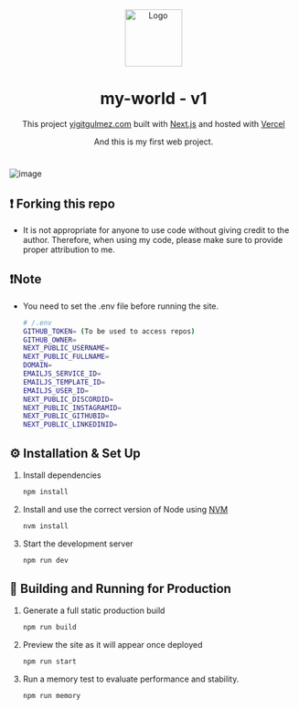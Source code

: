 <div align="center">
  <img alt="Logo" src="https://assets.vercel.com/image/upload/v1662130559/nextjs/Icon_dark_background.png" width="100" />
</div>
<h1 align="center">
  my-world - v1
</h1>
<p align="center">
  This project <a href="https://yigitgulmez.com" target="_blank">yigitgulmez.com</a> built with <a href="https://www.nextjs.org/" target="_blank">Next.js</a> and hosted with <a href="https://www.vercel.com/" target="_blank">Vercel</a>
</p>
<p align="center">
  And this is my first web project.
</p>

#
![image](https://github.com/yigitgulmez/my_world/blob/master/images/myworld1.png?raw=true)


## ❗ Forking this repo

- It is not appropriate for anyone to use code without giving credit to the author. Therefore, when using my code, please make sure to provide proper attribution to me.

## ❗Note

- You need to set the .env file before running the site.

   ```sh
   # /.env
   GITHUB_TOKEN= (To be used to access repos)
   GITHUB_OWNER=
   NEXT_PUBLIC_USERNAME=
   NEXT_PUBLIC_FULLNAME=
   DOMAIN=
   EMAILJS_SERVICE_ID=
   EMAILJS_TEMPLATE_ID=
   EMAILJS_USER_ID=
   NEXT_PUBLIC_DISCORDID=
   NEXT_PUBLIC_INSTAGRAMID=
   NEXT_PUBLIC_GITHUBID=
   NEXT_PUBLIC_LINKEDINID=
   ```


## ⚙️ Installation & Set Up

1. Install dependencies

   ```sh
   npm install
   ```

1. Install and use the correct version of Node using [NVM](https://github.com/nvm-sh/nvm)

   ```sh
   nvm install
   ```

1. Start the development server

   ```sh
   npm run dev
   ```

## 🚀 Building and Running for Production

1. Generate a full static production build

   ```sh
   npm run build
   ```

1. Preview the site as it will appear once deployed

   ```sh
   npm run start
   ```

1. Run a memory test to evaluate performance and stability.

   ```sh
   npm run memory
   ```

